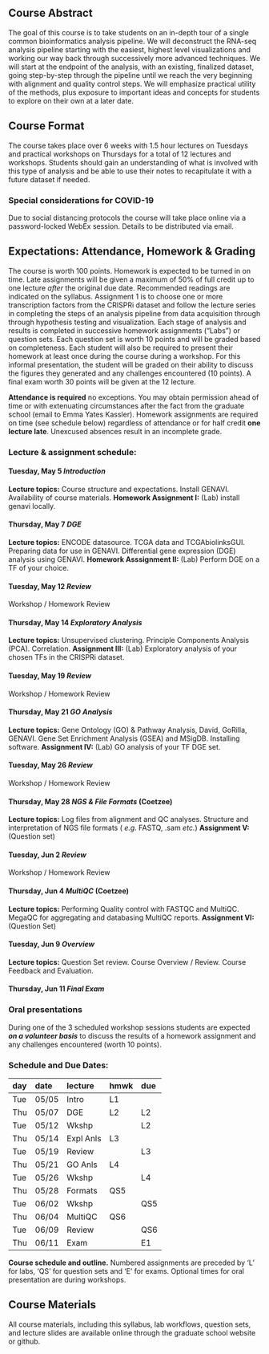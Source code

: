 ## Course Abstract

The goal of this course is to take students on an in-depth tour of a
single common bioinformatics analysis pipeline. We will deconstruct the
RNA-seq analysis pipeline starting with the easiest, highest level
visualizations and working our way back through successively more
advanced techniques. We will start at the endpoint of the analysis, with
an existing, finalized dataset, going step-by-step through the pipeline
until we reach the very beginning with alignment and quality control
steps. We will emphasize practical utility of the methods, plus exposure
to important ideas and concepts for students to explore on their own at
a later date.

## Course Format

The course takes place over 6 weeks with 1.5 hour lectures on Tuesdays
and practical workshops on Thursdays for a total of 12 lectures and
workshops. Students should gain an understanding of what is involved
with this type of analysis and be able to use their notes to
recapitulate it with a future dataset if needed.

### Special considerations for COVID-19

Due to social distancing protocols the course will take place online via
a password-locked WebEx session. Details to be distributed via email.

## Expectations: Attendance, Homework & Grading

The course is worth 100 points. Homework is expected to be turned in on
time. Late assignments will be given a maximum of 50% of full credit up
to one lecture *after* the original due date. Recommended readings are
indicated on the syllabus. Assignment 1 is to choose one or more
transcription factors from the CRISPRi dataset and follow the lecture
series in completing the steps of an analysis pipeline from data
acquisition through through hypothesis testing and visualization. Each
stage of analysis and results is completed in successive homework
assignments (“Labs”) or question sets. Each question set is worth 10
points and will be graded based on completeness. Each student will also
be required to present their homework at least once during the course
during a workshop. For this informal presentation, the student will be
graded on their ability to discuss the figures they generated and any
challenges encountered (10 points). A final exam worth 30 points will be
given at the 12 lecture.

**Attendance is required** no exceptions. You may obtain permission
ahead of time or with extenuating circumstances after the fact from the
graduate school (email to Emma Yates Kassler). Homework assignments are
required on time (see schedule below) regardless of attendance or for
half credit **one lecture late**. Unexcused absences result in an
incomplete grade.

### Lecture & assignment schedule:

#### Tuesday, May 5 *Introduction*

**Lecture topics:** Course structure and expectations. Install GENAVI.
Availability of course materials. **Homework Assignment I:** (Lab)
install genavi locally.

#### Thursday, May 7 *DGE*

**Lecture topics:** ENCODE datasource. TCGA data and TCGAbiolinksGUI.
Preparing data for use in GENAVI. Differential gene expression (DGE)
analysis using GENAVI. **Homework Asssignment II:** (Lab) Perform DGE on
a TF of your choice.

#### Tuesday, May 12 *Review*

Workshop / Homework Review

#### Thursday, May 14 *Exploratory Analysis*

**Lecture topics:** Unsupervised clustering. Principle Components
Analysis (PCA). Correlation. **Assignment III:** (Lab) Exploratory
analysis of your chosen TFs in the CRISPRi dataset.

#### Tuesday, May 19 *Review*

Workshop / Homework Review

#### Thursday, May 21 *GO Analysis*

**Lecture topics:** Gene Ontology (GO) & Pathway Analysis, David,
GoRilla, GENAVI. Gene Set Enrichment Analysis (GSEA) and MSigDB.
Installing software. **Assignment IV:** (Lab) GO analysis of your TF DGE
set.

#### Tuesday, May 26 *Review*

Workshop / Homework Review

#### Thursday, May 28 *NGS & File Formats* (Coetzee)

**Lecture topics:** Log files from alignment and QC analyses. Structure
and interpretation of NGS file formats ( *e.g.* FASTQ, .sam *etc.*)
**Assignment V:** (Question set)

#### Tuesday, Jun 2 *Review*

Workshop / Homework Review

#### Thursday, Jun 4 *MultiQC* (Coetzee)

**Lecture topics:** Performing Quality control with FASTQC and MultiQC.
MegaQC for aggregating and databasing MultiQC reports. **Assignment
VI:** (Question Set)

#### Tuesday, Jun 9 *Overview*

**Lecture topics:** Question Set review. Course Overview / Review.
Course Feedback and Evaluation.

#### Thursday, Jun 11 *Final Exam*

### Oral presentations

During one of the 3 scheduled workshop sessions students are expected
***on a volunteer basis*** to discuss the results of a homework
assignment and any challenges encountered (worth 10 points).

### Schedule and Due Dates:

| day | date  | lecture   | hmwk | due  |
| :-- | :---- | :-------- | :--- | :--- |
| Tue | 05/05 | Intro     | L1   |      |
| Thu | 05/07 | DGE       | L2   | L2   |
| Tue | 05/12 | Wkshp     |      | L2   |
| Thu | 05/14 | Expl Anls | L3   |      |
| Tue | 05/19 | Review    |      | L3   |
| Thu | 05/21 | GO Anls   | L4   |      |
| Tue | 05/26 | Wkshp     |      | L4   |
| Thu | 05/28 | Formats   | QS5  |      |
| Tue | 06/02 | Wkshp     |      | QS5  |
| Thu | 06/04 | MultiQC   | QS6  |      |
| Tue | 06/09 | Review    |      | QS6  |
| Thu | 06/11 | Exam      |      | E1   |

**Course schedule and outline.** Numbered assignments are preceded by ‘L’ for labs, ‘QS’ for question sets and ‘E’ for exams. Optional times for oral presentation are during workshops.

## Course Materials

All course materials, including this syllabus, lab workflows, question
sets, and lecture slides are available online through the graduate
school website or github.
